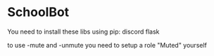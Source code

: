 
# SchoolBot

You need to install these libs using pip:
discord
flask

to use -mute and -unmute you need to setup 
a role "Muted" yourself

